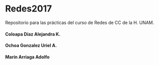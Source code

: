 # Redes2017
Repositorio para las prácticas del curso de Redes de CC de la  H. UNAM.

#### Coloapa Díaz Alejandra K.

#### Ochoa Gonzalez Uriel A.

#### Marín Arriaga Adolfo

